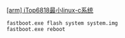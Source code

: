 <a href="https://brightereyer2.github.io/2020/02/12//articles/2020/02/12/1581505786000.html/" target="_blank">[arm] iTop6818最小linux-c系统</a>

```
fastboot.exe flash system system.img
fastboot.exe reboot
```
